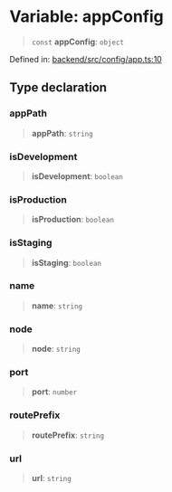 # Variable: appConfig

> `const` **appConfig**: `object`

Defined in: [backend/src/config/app.ts:10](https://github.com/continuousactivelearning/cal/blob/5ae0447098795fdcf3a415f0360ebe51565b6949/backend/src/config/app.ts#L10)

## Type declaration

### appPath

> **appPath**: `string`

### isDevelopment

> **isDevelopment**: `boolean`

### isProduction

> **isProduction**: `boolean`

### isStaging

> **isStaging**: `boolean`

### name

> **name**: `string`

### node

> **node**: `string`

### port

> **port**: `number`

### routePrefix

> **routePrefix**: `string`

### url

> **url**: `string`
